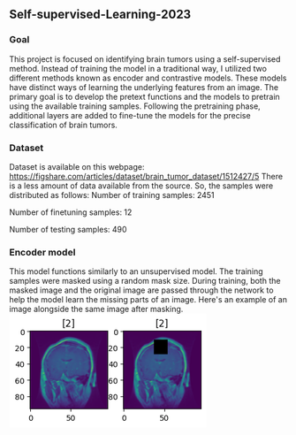 ## Self-supervised-Learning-2023
### Goal
This project is focused on identifying brain tumors using a self-supervised method. Instead of training the model in a traditional way, I utilized two different methods known as encoder and contrastive models. These models have distinct ways of learning the underlying features from an image. The primary goal is to develop the pretext functions and the models to pretrain using the available training samples. Following the pretraining phase, additional layers are added to fine-tune the models for the precise classification of brain tumors.

### Dataset
Dataset is available on this webpage: https://figshare.com/articles/dataset/brain_tumor_dataset/1512427/5
There is a less amount of data available from the source. So, the samples were distributed as follows:
Number of training samples: 2451  

Number of finetuning samples: 12  

Number of testing samples: 490  

### Encoder model
This model functions similarly to an unsupervised model. The training samples were masked using a random mask size. During training, both the masked image and the original image are passed through the network to help the model learn the missing parts of an image. Here's an example of an image alongside the same image after masking.
![mmasked](media/masked.png)
